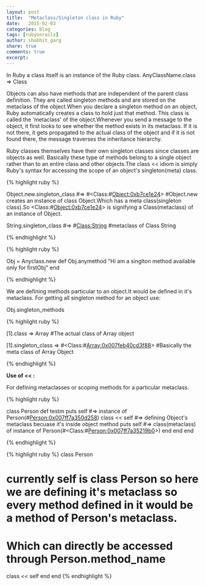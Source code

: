 ```yaml
---
layout: post
title:  "Metaclass/Singleton class in Ruby"
date:   2015-02-03
categories: blog
tags: [rubyonrails]
author: shobhit_garg
share: true
comments: true
excerpt:
---
```


In Ruby a class itself is an instance of the Ruby class.
AnyClassName.class  => Class

Objects can also have methods that are independent of the parent class definition. They are called singleton methods and are stored on the metaclass of the object.When you declare a singleton method on an object, Ruby automatically creates a class to hold just that method. This class is called the 'metaclass' of the object.Whenever you send a message to the object, it first looks to see whether the method exists in its metaclass. If it is not there, it gets propagated to the actual class of the object and if it is not found there, the message traverses the inheritance hierarchy.

Ruby classes themselves have their own singleton classes since classes are objects as well. Basically these type of methods belong to a single object rather than to an entire class and other objects.The class << idiom is simply Ruby's syntax for accessing the scope of an object's singleton(meta) class.

{% highlight ruby %}

Object.new.singleton_class  #=> #<Class:#<Object:0xb7ce1e24>>
#Object.new creates an instance of class Object.Which has a meta class(singleton class).So <Class:#<Object:0xb7ce1e24>> is signifying a Class(metaclass) of an instance of Object.

String.singleton_class      #=> #<Class:String> 
#metaclass of Class String

{% endhighlight %}

{% highlight ruby %}

Obj = Anyclass.new
def Obj.anymethod
"Hi am a singlton method available only for firstObj"
end

{% endhighlight %}

We are defining methods particular to an object.It would be defined in it's metaclass.
For getting all singleton method for an object use:

Obj.singleton_methods

{% highlight ruby %}

[1].class
 => Array 
 #The actual class of Array object

 [1].singleton_class
 => #<Class:#<Array:0x007feb40cd3f88>> 
 #Basically the meta class of Array Object

 {% endhighlight %}



__Use of << :__

For defining metaclasses or scoping methods for a particular metaclass.






{% highlight ruby %}

class Person
  def testm
    puts self  #=> instance of Person(#<Person:0x007ff7a350d258>)
    class << self #=> defining Object's metaclass becuase it's inside object method
      puts self  #=> class(metaclass) of instance of Person(#<Class:#<Person:0x007ff7a35219b0>>)
    end
  end
end

{% endhighlight %}


{% highlight ruby %}
class Person
  # currently self is class Person so here we are defining it's metaclass so every method defined in it would be a method of Person's metaclass.
  # Which can directly be accessed through Person.method_name
  class << self 
  end
end
{% endhighlight %}
